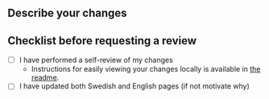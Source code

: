 ## Describe your changes

## Checklist before requesting a review

<!-- Please ensure you’ve done all of these things (if applicable). -->
<!-- You can replace the `[ ]` with `[x]` to mark each task as done. -->

- [ ] I have performed a self-review of my changes
  - Instructions for easily viewing your changes locally is available in [the readme](https://github.com/datasektionen/bawang-content?tab=readme-ov-file#k%C3%B6ra-lokalt).
- [ ] I have updated both Swedish and English pages (if not motivate why)
